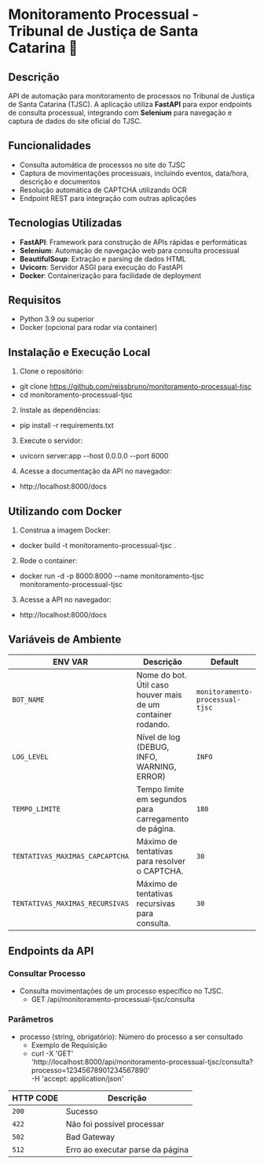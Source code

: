 # Monitoramento Processual - Tribunal de Justiça de Santa Catarina :robot:

## Descrição
API de automação para monitoramento de processos no Tribunal de Justiça de Santa Catarina (TJSC). A aplicação utiliza **FastAPI** para expor endpoints de consulta processual, integrando com **Selenium** para navegação e captura de dados do site oficial do TJSC.


## Funcionalidades
- Consulta automática de processos no site do TJSC
- Captura de movimentações processuais, incluindo eventos, data/hora, descrição e documentos
- Resolução automática de CAPTCHA utilizando OCR
- Endpoint REST para integração com outras aplicações


## Tecnologias Utilizadas
- **FastAPI**: Framework para construção de APIs rápidas e performáticas
- **Selenium**: Automação de navegação web para consulta processual
- **BeautifulSoup**: Extração e parsing de dados HTML
- **Uvicorn**: Servidor ASGI para execução do FastAPI
- **Docker**: Containerização para facilidade de deployment


## Requisitos
- Python 3.9 ou superior
- Docker (opcional para rodar via container)


## Instalação e Execução Local


1. Clone o repositório:
- git clone https://github.com/reissbruno/monitoramento-processual-tjsc
- cd monitoramento-processual-tjsc


2. Instale as dependências:
- pip install -r requirements.txt


3. Execute o servidor:
- uvicorn server:app --host 0.0.0.0 --port 8000


4. Acesse a documentação da API no navegador:
- http://localhost:8000/docs


## Utilizando com Docker
1. Construa a imagem Docker:
- docker build -t monitoramento-processual-tjsc .


2. Rode o container:
- docker run -d -p 8000:8000 --name monitoramento-tjsc monitoramento-processual-tjsc


3. Acesse a API no navegador:
- http://localhost:8000/docs


## Variáveis de Ambiente
| ENV VAR | Descrição | Default |
| --------- | ---------- | --------- |
| `BOT_NAME` | Nome do bot. Útil caso houver mais de um container rodando. | `monitoramento-processual-tjsc` |
| `LOG_LEVEL` | Nível de log (DEBUG, INFO, WARNING, ERROR) | `INFO` |
| `TEMPO_LIMITE` | Tempo limite em segundos para carregamento de página. | `180` |
| `TENTATIVAS_MAXIMAS_CAPCAPTCHA` | Máximo de tentativas para resolver o CAPTCHA. | `30` |
| `TENTATIVAS_MAXIMAS_RECURSIVAS` | Máximo de tentativas recursivas para consulta. | `30` |



## Endpoints da API

### Consultar Processo
* Consulta movimentações de um processo específico no TJSC.
    - GET /api/monitoramento-processual-tjsc/consulta


### Parâmetros
* processo (string, obrigatório): Número do processo a ser consultado
    - Exemplo de Requisição
    - curl -X 'GET' \
        'http://localhost:8000/api/monitoramento-processual-tjsc/consulta?processo=12345678901234567890' \
        -H 'accept: application/json'



| HTTP CODE | Descrição |
| --------- | --------- |
| `200`     |Sucesso |
| `422`     |Não foi possível processar |
| `502`     |Bad Gateway |
| `512`     |Erro ao executar parse da página |
